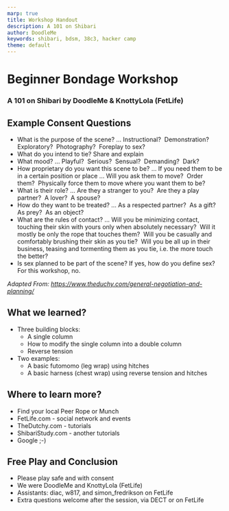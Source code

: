 ```yaml
---
marp: true
title: Workshop Handout
description: A 101 on Shibari
author: DoodleMe
keywords: shibari, bdsm, 38c3, hacker camp
theme: default
---
```


<style>
section { columns: 2; column-count: 2;  }
section { font-size: 10px; }
</style>

# Beginner Bondage Workshop
### A 101 on Shibari by DoodleMe & KnottyLola (FetLife)

## Example Consent Questions

- What is the purpose of the scene? … Instructional?  Demonstration?  Exploratory?  Photography?  Foreplay to sex?
- What do you intend to tie? Share and explain
- What mood? … Playful?  Serious?  Sensual?  Demanding?  Dark?
- How proprietary do you want this scene to be? … If you need them to be in a certain position or place … Will you ask them to move?  Order them?  Physically force them to move where you want them to be?
- What is their role? … Are they a stranger to you?  Are they a play partner?  A lover?  A spouse?
- How do they want to be treated? … As a respected partner?  As a gift?  As prey?  As an object?
- What are the rules of contact? … Will you be minimizing contact, touching their skin with yours only when absolutely necessary?  Will it mostly be only the rope that touches them?  Will you be casually and comfortably brushing their skin as you tie?  Will you be all up in their business, teasing and tormenting them as you tie, i.e. the more touch the better?
- Is sex planned to be part of the scene? If yes, how do you define sex? For this workshop, no.

*Adapted From: https://www.theduchy.com/general-negotiation-and-planning/*

## What we learned?

- Three building blocks:
    - A single column
    - How to modify the single column into a double column
    - Reverse tension
- Two examples:
    - A basic futomomo (leg wrap) using hitches
    - A basic harness (chest wrap) using reverse tension and hitches

## Where to learn more?
- Find your local Peer Rope or Munch
- FetLife.com - social network and events
- TheDutchy.com - tutorials
- ShibariStudy.com - another tutorials
- Google ;-)

## Free Play and Conclusion

- Please play safe and with consent
- We were DoodleMe and KnottyLola (FetLife)
- Assistants: diac, w817, and simon_fredrikson on FetLife
- Extra questions welcome after the session, via DECT or on FetLife